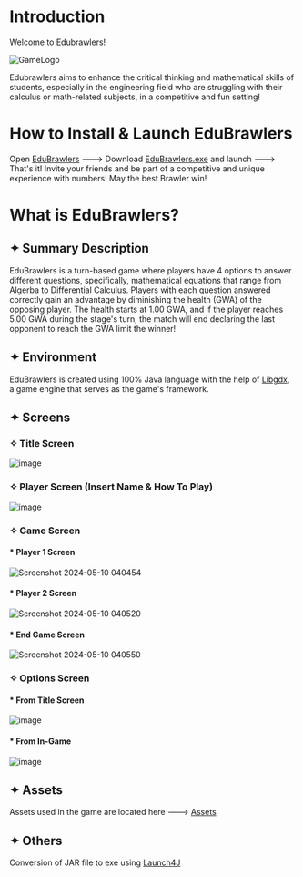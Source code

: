 # Introduction
Welcome to Edubrawlers!

![GameLogo](https://github.com/Fuzaru/EduBrawler/assets/159225948/e561a659-a53f-488a-8a9b-25ed353472ce)

Edubrawlers aims to enhance the critical thinking and mathematical skills of students, especially in the engineering field who are struggling with their calculus or math-related subjects, in a competitive and fun setting! 

# How to Install & Launch EduBrawlers

Open [EduBrawlers](https://github.com/Fuzaru/EduBrawler/tree/master/EduBrawlers) ---> Download [EduBrawlers.exe](https://github.com/Fuzaru/EduBrawler/blob/master/EduBrawlers/EduBrawlers.exe) and launch ---> That's it! Invite your friends and be part of a competitive and unique experience with numbers! May the best Brawler win!

# What is EduBrawlers?

## ✦ Summary Description
EduBrawlers is a turn-based game where players have 4 options to answer different questions, specifically, mathematical equations that range from Algerba to Differential Calculus. Players with each question answered correctly gain an advantage by diminishing the health (GWA) of the opposing player. The health starts at 1.00 GWA, and if the player reaches 5.00 GWA during the stage's turn, the match will end declaring the last opponent to reach the GWA limit the winner!

## ✦ Environment
EduBrawlers is created using 100% Java language with the help of [Libgdx](https://libgdx.com/), a game engine that serves as the game's framework. 

## ✦ Screens 

### ✧ Title Screen
![image](https://github.com/Fuzaru/EduBrawler/assets/159225948/fb1c8af4-1a76-47b8-a22f-b73d329d3131)

### ✧ Player Screen (Insert Name & How To Play)
![image](https://github.com/Fuzaru/EduBrawler/assets/159225948/09f00c3f-2c73-49bd-9abc-5cae836b3760)

### ✧ Game Screen
#### * Player 1 Screen
![Screenshot 2024-05-10 040454](https://github.com/Fuzaru/EduBrawler/assets/159225948/e6fcb90d-12ad-470a-b37c-ea997e86b50a)
#### * Player 2 Screen
![Screenshot 2024-05-10 040520](https://github.com/Fuzaru/EduBrawler/assets/159225948/e1063d0e-0ad9-412d-a596-58aaedb2f0bb)
#### * End Game Screen
![Screenshot 2024-05-10 040550](https://github.com/Fuzaru/EduBrawler/assets/159225948/e1edca9f-ffd5-4b2d-a4ec-c209c3a5b6a1)

### ✧ Options Screen
#### * From Title Screen
![image](https://github.com/Fuzaru/EduBrawler/assets/159225948/c61e0d43-8a02-4c96-aee1-293a45abcf33)
#### * From In-Game
![image](https://github.com/Fuzaru/EduBrawler/assets/159225948/d038ec2c-685f-450f-97e6-80415a7657df)

## ✦ Assets
Assets used in the game are located here ---> [Assets](https://github.com/Fuzaru/EduBrawlers/tree/master/EduBrawlers/EduBrawlers/assets)

## ✦ Others

Conversion of JAR file to exe using [Launch4J](https://launch4j.sourceforge.net/)






